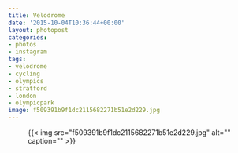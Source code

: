 ```yaml
---
title: Velodrome
date: '2015-10-04T10:36:44+00:00'
layout: photopost
categories:
- photos
- instagram
tags:
- velodrome
- cycling
- olympics
- stratford
- london
- olympicpark
image: f509391b9f1dc2115682271b51e2d229.jpg
---
```


<figure class="photo photo--square">
  {{< img src="f509391b9f1dc2115682271b51e2d229.jpg" alt="" caption="" >}}

</figure>




